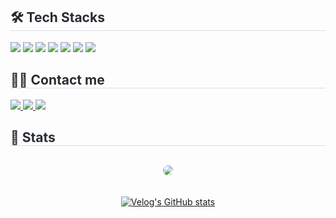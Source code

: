 <div style="text-align: left;">
    <h2 style="border-bottom: 1px solid #d8dee4; color: #282d33;"> 🛠️ Tech Stacks </h2> 
    <div style="margin: ; text-align: left;"> 
        <img src="https://img.shields.io/badge/Java-007396?style=flat-square&logo=Java&logoColor=white">
        <img src="https://img.shields.io/badge/Spring-6DB33F?style=flat-square&logo=Spring&logoColor=white">
        <img src="https://img.shields.io/badge/Spring Boot-6DB33F?style=flat-square&logo=Spring Boot&logoColor=white">
        <img src="https://img.shields.io/badge/Amazon AWS-232F3E?style=flat-square&logo=Amazon AWS&logoColor=white">
        <img src="https://img.shields.io/badge/MySQL-4479A1?style=flat-square&logo=MySQL&logoColor=white">
        <img src="https://img.shields.io/badge/Docker-2496ED?style=flat-square&logo=Docker&logoColor=white">
        <img src="https://img.shields.io/badge/Github-181717?style=flat-square&logo=Github&logoColor=white">
    </div>
</div>

<div style="text-align: left;">
    <h2 style="border-bottom: 1px solid #d8dee4; color: #282d33;"> 🧑‍💻 Contact me </h2>
    <div style="text-align: left;"> 
        <a href="https://velog.io/@ansgkdud/posts"> 
            <img src="https://img.shields.io/badge/Velog-20C997?style=flat-square&logo=Velog&logoColor=white&link=https://velog.io/@ansgkdud/posts"> 
        </a>
        <a href="mailto:chrismhy@ewhain.net"> 
            <img src="https://img.shields.io/badge/Gmail-EA4335?style=flat-square&logo=Gmail&logoColor=white&link=mailto:chrismhy@ewhain.net"> 
        </a>
        <a href="https://www.instagram.com/munasuddk/"> 
            <img src="https://img.shields.io/badge/Instagram-E4405F?style=flat-square&logo=Instagram&logoColor=white&link=https://www.instagram.com/munasuddk/"> 
        </a>
    </div>  
</div>

<div style="text-align: left;">
    <h2 style="border-bottom: 1px solid #d8dee4; color: #282d33;"> 🏅 Stats </h2>
    <div style="display: flex; justify-content: space-between; flex-wrap: wrap;">
        <figure style="flex: 1 1 45%; margin-bottom: 20px; text-align: center;">
            <a href="https://github.com/devxb/gitanimals">
                <img
                    src="https://render.gitanimals.org/farms/gkdudans"
                    style="border-radius: 8px;"
                />
            </a>
        </figure>
        <figure style="flex: 1 1 45%; margin-bottom: 20px; text-align: center;">
            <a href="https://velog.io/@ansgkdud">
                <img 
                    src="https://velog-readme-stats.vercel.app/api/list?name=ansgkdud" 
                    alt="Velog's GitHub stats"
                />
            </a>
        </figure>
    </div>
</div>
